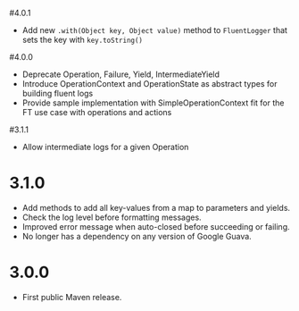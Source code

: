 #4.0.1
* Add new `.with(Object key, Object value)` method to `FluentLogger` that sets the key with `key.toString()`

#4.0.0
* Deprecate Operation, Failure, Yield, IntermediateYield
* Introduce OperationContext and OperationState as abstract types for building fluent logs
* Provide sample implementation with SimpleOperationContext fit for the FT use case with operations and actions

#3.1.1

* Allow intermediate logs for a given Operation

# 3.1.0

* Add methods to add all key-values from a map to parameters and yields.
* Check the log level before formatting messages. 
* Improved error message when auto-closed before succeeding or failing.
* No longer has a dependency on any version of Google Guava.

# 3.0.0

* First public Maven release.

